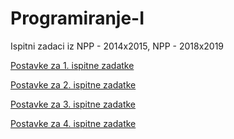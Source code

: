 # Programiranje-I
Ispitni zadaci iz NPP - 2014x2015, NPP - 2018x2019

[Postavke za 1. ispitne zadatke](https://github.com/Ensar01/Programiranje-I/tree/main/Zadatak%20I)

[Postavke za 2. ispitne zadatke](https://github.com/Ensar01/Programiranje-I/tree/main/Zadatak%20II)

[Postavke za 3. ispitne zadatke](https://github.com/Ensar01/Programiranje-I/tree/main/Zadatak%20III)

[Postavke za 4. ispitne zadatke](https://github.com/Ensar01/Programiranje-I/tree/main/Zadatak%20IV)
